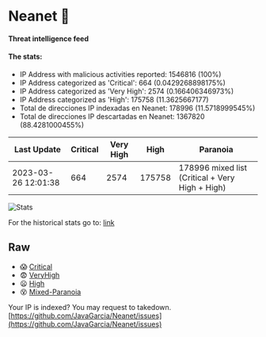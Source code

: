 # Neanet :hocho:
#### Threat intelligence feed
#### The stats:

- IP Address with malicious activities reported: 1546816 (100%)
- IP Address categorized as 'Critical':  664 (0.0429268898175%)
- IP Address categorized as 'Very High':  2574 (0.166406346973%)
- IP Address categorized as 'High':  175758 (11.3625667177)
- Total de direcciones IP indexadas en Neanet:  178996 (11.5718999545%)
- Total de direcciones IP descartadas en Neanet:  1367820 (88.4281000455%)

| Last Update | Critical | Very High | High | Paranoia |
| --- | --- | --- | --- | --- |
| 2023-03-26 12:01:38 | 664 | 2574 | 175758 | 178996 mixed list (Critical + Very High + High)|

![Stats](https://docs.google.com/spreadsheets/d/e/2PACX-1vSnaNMIXVabIpDJjufMlzH7poXnshF3mgd8Is1g9ytUEzVsP5my4Trn8f-xkoLLQ38xpL3HtmUexLo6/pubchart?oid=501124687&format=image)

For the historical stats go to: [link](/stats.csv)
## Raw
- :scream: [Critical](https://raw.githubusercontent.com/JavaGarcia/Neanet/master/blacklists/neanet_critical.txt)
- :fearful: [VeryHigh](https://raw.githubusercontent.com/JavaGarcia/Neanet/master/blacklists/neanet_veryHigh.txtt)
- :frowning: [High](https://raw.githubusercontent.com/JavaGarcia/Neanet/master/blacklists/neanet_high.txt)
- :dizzy_face: [Mixed-Paranoia](https://raw.githubusercontent.com/JavaGarcia/Neanet/master/blacklists/neanet_all.txt)


Your IP is indexed? You may request to takedown. [https://github.com/JavaGarcia/Neanet/issues](https://github.com/JavaGarcia/Neanet/issues)
























































































































































































































































































































































































































































































































































































































































































































































































































































































































































































































































































































































































































































































































































































































































































































































































































































































































































































































































































































































































































































































































































































































































































































































































































































































































































































































































































































































































































































































































































































































































































































































































































































































































































































































































































































































































































































































































































































































































































































































































































































































































































































































































































































































































































































































































































































































































































































































































































































































































































































































































































































































































































































































































































































































































































































































































































































































































































































































































































































































































































































































































































































































































































































































































































































































































































































































































































































































































































































































































































































































































































































































































































































































































































































































































































































































































































































































































































































































































































































































































































































































































































































































































































































































































































































































































































































































































































































































































































































































































































































































































































































































































































































































































































































































































































































































































































































































































































































































































































































































































































































































































































































































































































































































